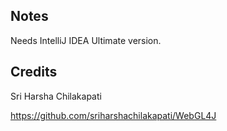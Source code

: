## Notes

Needs IntelliJ IDEA Ultimate version.

## Credits

Sri Harsha Chilakapati

https://github.com/sriharshachilakapati/WebGL4J
